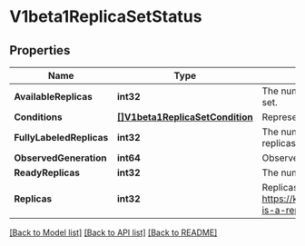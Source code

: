 # V1beta1ReplicaSetStatus

## Properties
Name | Type | Description | Notes
------------ | ------------- | ------------- | -------------
**AvailableReplicas** | **int32** | The number of available replicas (ready for at least minReadySeconds) for this replica set. | [optional] 
**Conditions** | [**[]V1beta1ReplicaSetCondition**](v1beta1.ReplicaSetCondition.md) | Represents the latest available observations of a replica set&#39;s current state. | [optional] 
**FullyLabeledReplicas** | **int32** | The number of pods that have labels matching the labels of the pod template of the replicaset. | [optional] 
**ObservedGeneration** | **int64** | ObservedGeneration reflects the generation of the most recently observed ReplicaSet. | [optional] 
**ReadyReplicas** | **int32** | The number of ready replicas for this replica set. | [optional] 
**Replicas** | **int32** | Replicas is the most recently oberved number of replicas. More info: https://kubernetes.io/docs/concepts/workloads/controllers/replicationcontroller/#what-is-a-replicationcontroller | 

[[Back to Model list]](../README.md#documentation-for-models) [[Back to API list]](../README.md#documentation-for-api-endpoints) [[Back to README]](../README.md)


